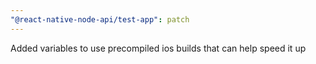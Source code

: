 ```yaml
---
"@react-native-node-api/test-app": patch
---
```


Added variables to use precompiled ios builds that can help speed it up
